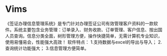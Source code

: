 # Vims
 《签证办理信息管理系统》是专门针对办理签证公司有效管理客户资料的一款软件。系统主要包含业务管理：订单录入、财务收款、订单管理、客户信息、按出国人员查询。信息分类全面，树形管理方便，操作快捷简单，无需计算机专业知识，使用易懂易会，性能强大高效！ 软件特点： 1.支持数据与excel的导出与导入； 2.查询统计功能强大； 3.信息管理方便简单。 
